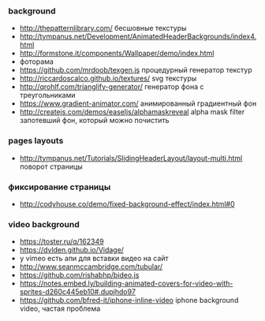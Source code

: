 ### background
+ http://thepatternlibrary.com/ бесшовные текстуры
+ http://tympanus.net/Development/AnimatedHeaderBackgrounds/index4.html
+ http://formstone.it/components/Wallpaper/demo/index.html 
+ фоторама
+ https://github.com/mrdoob/texgen.js процедурный генератор текстур
+ http://riccardoscalco.github.io/textures/ svg текстуры
+ http://qrohlf.com/trianglify-generator/ генератор фона с треугольниками
+ https://www.gradient-animator.com/ анимированный градиентный фон
+ http://createjs.com/demos/easeljs/alphamaskreveal alpha mask filter запотевший фон, который можно почистить

### pages layouts
+ http://tympanus.net/Tutorials/SlidingHeaderLayout/layout-multi.html поворот страницы

### фиксирование страницы
+  http://codyhouse.co/demo/fixed-background-effect/index.html#0

### video background
+ https://toster.ru/q/162349
+ https://dvlden.github.io/Vidage/
+ у vimeo есть апи для вставки видео на сайт
+ http://www.seanmccambridge.com/tubular/
+ https://github.com/rishabhp/bideo.js
+ https://notes.embed.ly/building-animated-covers-for-video-with-sprites-d260c445eb10#.dupjhdo97
+ https://github.com/bfred-it/iphone-inline-video iphone background video, частая проблема
